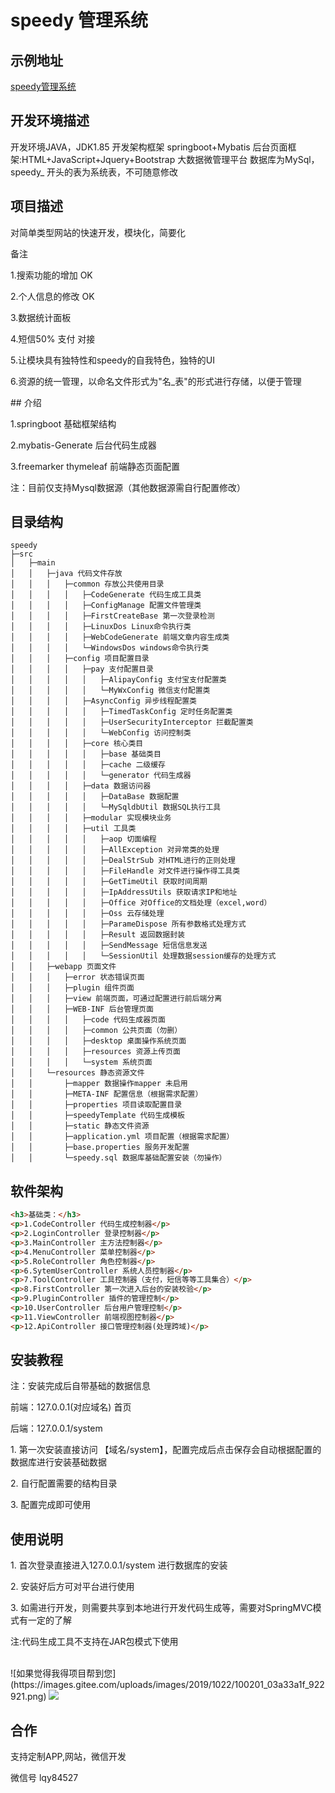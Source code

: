 # speedy 管理系统
<h2>示例地址</h2>
<a href="http://www.luoqy.com/common/login">speedy管理系统</a>

<h2>开发环境描述</h2>
开发环境JAVA，JDK1.85 
开发架构框架 springboot+Mybatis 
后台页面框架:HTML+JavaScript+Jquery+Bootstrap 
大数据微管理平台
数据库为MySql，speedy_ 开头的表为系统表，不可随意修改
<h2>项目描述</h2>
对简单类型网站的快速开发，模块化，简要化
<p>备注</p>
<p>1.搜索功能的增加  OK</p>
<p>2.个人信息的修改  OK</p>
<p>3.数据统计面板     </p>
<p>4.短信50% 支付 对接 </p>
<p>5.让模块具有独特性和speedy的自我特色，独特的UI</p>
<p>6.资源的统一管理，以命名文件形式为"名_表"的形式进行存储，以便于管理</p>
## 介绍
<p>1.springboot 基础框架结构</p>
<p>2.mybatis-Generate 后台代码生成器</p>
<p>3.freemarker thymeleaf 前端静态页面配置</p>
<p>注：目前仅支持Mysql数据源（其他数据源需自行配置修改）</p>

## 目录结构
```
speedy
├─src
│   ├─main
│   │   ├─java 代码文件存放
│   │	│	├─common 存放公共使用目录
│	│	│	│	├─CodeGenerate 代码生成工具类
│	│	│	│	├─ConfigManage 配置文件管理类
│	│	│	│	├─FirstCreateBase 第一次登录检测
│	│	│	│	├─LinuxDos Linux命令执行类
│	│	│	│	├─WebCodeGenerate 前端文章内容生成类
│	│	│	│	└─WindowsDos windows命令执行类
│	│	│	├─config 项目配置目录
│	│	│	│	├─pay 支付配置目录
│	│	│	│	│	├─AlipayConfig 支付宝支付配置类
│	│	│	│	│	└─MyWxConfig 微信支付配置类
│	│	│	│	├─AsyncConfig 异步线程配置类
│	│	│	│	│	├─TimedTaskConfig 定时任务配置类
│	│	│	│	│	├─UserSecurityInterceptor 拦截配置类
│	│	│	│	│	└─WebConfig 访问控制类
│	│	│	│	├─core 核心类目
│	│	│	│	│	├─base 基础类目
│	│	│	│	│	├─cache	二级缓存
│	│	│	│	│	└─generator 代码生成器
│	│	│	│	├─data 数据访问器
│	│	│	│	│	├─DataBase 数据配置
│	│	│	│	│	└─MySqldbUtil 数据SQL执行工具
│	│	│	│	├─modular 实现模块业务
│	│	│	│	├─util 工具类
│	│	│	│	│	├─aop 切面编程
│	│	│	│	│	├─AllException 对异常类的处理
│	│	│	│	│	├─DealStrSub 对HTML进行的正则处理
│	│	│	│	│	├─FileHandle 对文件进行操作得工具类
│	│	│	│	│	├─GetTimeUtil 获取时间周期
│	│	│	│	│	├─IpAddressUtils 获取请求IP和地址
│	│	│	│	│	├─Office 对Office的文档处理（excel,word）
│	│	│	│	│	├─Oss 云存储处理
│	│	│	│	│	├─ParameDispose 所有参数格式处理方式
│	│	│	│	│	├─Result 返回数据封装
│	│	│	│	│	├─SendMessage 短信信息发送
│	│	│	│	│	└─SessionUtil 处理数据session缓存的处理方式
│	│   ├─webapp 页面文件
│	│	│	├─error 状态错误页面
│	│	│	├─plugin 组件页面
│	│	│	├─view 前端页面，可通过配置进行前后端分离
│	│	│	├─WEB-INF 后台管理页面
│	│	│	│	├─code 代码生成器页面
│	│	│	│	├─common 公共页面（勿删）
│	│	│	│	├─desktop 桌面操作系统页面
│	│	│	│	├─resources 资源上传页面
│	│	│	│	└─system 系统页面
│	│	└─resources 静态资源文件
│	│		├─mapper 数据操作mapper 未启用
│	│		├─META-INF 配置信息（根据需求配置）
│	│		├─properties 项目读取配置目录
│	│		├─speedyTemplate 代码生成模板
│	│		├─static 静态文件资源
│	│		├─application.yml 项目配置（根据需求配置）
│	│		├─base.properties 服务开发配置
│	│		└─speedy.sql 数据库基础配置安装（勿操作）

```

## 软件架构
```HTML
<h3>基础类：</h3>
<p>1.CodeController 代码生成控制器</p>
<p>2.LoginController 登录控制器</p>
<p>3.MainController 主方法控制器</p>
<p>4.MenuController 菜单控制器</p>
<p>5.RoleController 角色控制器</p>
<p>6.SytemUserController 系统人员控制器</p>
<p>7.ToolController 工具控制器（支付，短信等等工具集合）</p>
<p>8.FirstController 第一次进入后台的安装校验</p>
<p>9.PluginController 插件的管理控制</p>
<p>10.UserController 后台用户管理控制</p>
<p>11.ViewController 前端视图控制器</p>
<p>12.ApiController 接口管理控制器(处理跨域)</p>
```
## 安装教程
注：安装完成后自带基础的数据信息
<p>前端：127.0.0.1(对应域名) 首页</p>
<p>后端：127.0.0.1/system</p>
<p>1. 第一次安装直接访问 【域名/system】，配置完成后点击保存会自动根据配置的数据库进行安装基础数据 </p>
<p>2. 自行配置需要的结构目录</p>
<p>3. 配置完成即可使用</p>

## 使用说明

<p>1. 首次登录直接进入127.0.0.1/system 进行数据库的安装</p>
<p>2. 安装好后方可对平台进行使用</p>
<p>3. 如需进行开发，则需要共享到本地进行开发代码生成等，需要对SpringMVC模式有一定的了解</p>
<p>注:代码生成工具不支持在JAR包模式下使用</p>
<br/>
![如果觉得我得项目帮到您](https://images.gitee.com/uploads/images/2019/1022/100201_03a33a1f_922921.png)
<img src="https://images.gitee.com/uploads/images/2019/1022/100201_03a33a1f_922921.png" />
<br/>

## 合作
<p>支持定制APP,网站，微信开发 </p>
<p>微信号 lqy84527</p>


